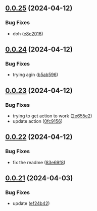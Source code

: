 ## [0.0.25](https://github.com/technovangelist/mattsollamatoolspython/compare/v0.0.24...v0.0.25) (2024-04-12)


### Bug Fixes

* doh ([e8e2016](https://github.com/technovangelist/mattsollamatoolspython/commit/e8e2016a954903b055057f30e43b551459d3c6a3))



## [0.0.24](https://github.com/technovangelist/mattsollamatoolspython/compare/v0.0.23...v0.0.24) (2024-04-12)


### Bug Fixes

* trying agin ([b5ab596](https://github.com/technovangelist/mattsollamatoolspython/commit/b5ab596a23930e87cbe4398062d136d77fc21469))



## [0.0.23](https://github.com/technovangelist/mattsollamatoolspython/compare/v0.0.22...v0.0.23) (2024-04-12)


### Bug Fixes

* trying to get action to work ([2e655e2](https://github.com/technovangelist/mattsollamatoolspython/commit/2e655e24df1802783b9416a3a565e64fc321aa60))
* update action ([0fc9156](https://github.com/technovangelist/mattsollamatoolspython/commit/0fc9156e7ca58563d2e7e496a6afebc5adc80a35))



## [0.0.22](https://github.com/technovangelist/mattsollamatoolspython/compare/v0.0.21...v0.0.22) (2024-04-12)


### Bug Fixes

* fix the readme ([83e69f8](https://github.com/technovangelist/mattsollamatoolspython/commit/83e69f80794ca26e31d891a8ede3a6cd93e7e092))



## [0.0.21](https://github.com/technovangelist/mattsollamatoolspython/compare/v0.0.20...v0.0.21) (2024-04-03)


### Bug Fixes

* update ([ef24b42](https://github.com/technovangelist/mattsollamatoolspython/commit/ef24b4288f9939bdfc8b8d2ba7ae6e9e3a35aa98))



